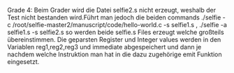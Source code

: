 Grade 4:
Beim Grader wird die Datei selfie2.s nicht erzeugt, weshalb der Test nicht bestanden wird.Führt man jedoch die beiden commands ./selfie -c /root/selfie-master2/manuscript/code/hello-world.c -s selfie1.s , ./selfie -a selfie1.s -s selfie2.s so werden beide selfie.s Files erzeugt welche großteils übereinstimmen. Die geparsten Register und Integer values werden in den Variablen reg1,reg2,reg3 und immediate abgespeichert und dann je nachdem welche Instruktion man hat in die dazu zugehörige emit Funktion eingesetzt.
